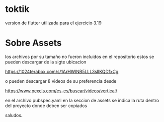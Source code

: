 # toktik

version de flutter utilizada para el ejercicio 3.19

# Sobre Assets

los archivos por su tamaño no fueron incluidos en el repositorio
estos se pueden descargar de la sigte ubicacion

https://1024terabox.com/s/1ArHWlNB5LLL3slIKQDfxCg

o pueden descargar 8 videos de su preferencia desde

https://www.pexels.com/es-es/buscar/videos/vertical/


en el archivo pubspec.yaml en la seccion de assets se indica la ruta dentro del proyecto donde deben ser copiados



saludos.

 
